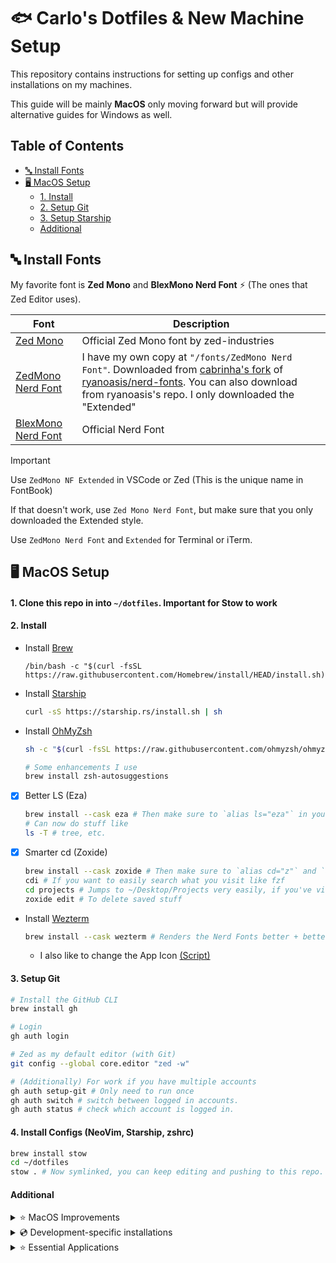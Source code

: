 <h1>🐟 Carlo's Dotfiles & New Machine Setup</h1>

This repository contains instructions for setting up configs and other installations
on my machines.

This guide will be mainly **MacOS** only moving forward but will provide alternative guides for Windows as
well.

<h2>Table of Contents</h2>

- [🔤 Install Fonts](#%F0%9F%94%A4-install-fonts)
- [🖥️ MacOS Setup](#%F0%9F%96%A5%EF%B8%8F-macos-setup)
  - [1. Install](#1-install)
  - [2. Setup Git](#2-setup-git)
  - [3. Setup Starship](#3-setup-starship)
  - [Additional](#additional)

## 🔤 Install Fonts

My favorite font is **Zed Mono** and **BlexMono Nerd Font** ⚡️ (The ones that Zed Editor uses).

| Font                                                             | Description                                                                                                                                                                                                                                                                                                          |
| ---------------------------------------------------------------- | -------------------------------------------------------------------------------------------------------------------------------------------------------------------------------------------------------------------------------------------------------------------------------------------------------------------- |
| [Zed Mono](https://github.com/zed-industries/zed-fonts/releases) | Official Zed Mono font by zed-industries                                                                                                                                                                                                                                                                             |
| [ZedMono Nerd Font](/fonts/ZedMonoNerdFont)                      | I have my own copy at `"/fonts/ZedMono Nerd Font"`. Downloaded from [cabrinha's fork](https://github.com/cabrinha/nerd-fonts/tree/zed-fonts/patched-fonts/ZedMono) of [ryanoasis/nerd-fonts](https://github.com/ryanoasis/nerd-fonts). You can also download from ryanoasis's repo. I only downloaded the "Extended" |
| [BlexMono Nerd Font](https://www.nerdfonts.com/font-downloads)   | Official Nerd Font                                                                                                                                                                                                                                                                                                   |

> [!IMPORTANT]
> Use `ZedMono NF Extended` in VSCode or Zed (This is the unique name in FontBook)
>
> If that doesn't work, use `Zed Mono Nerd Font`, but make sure that you only downloaded the Extended style.
>
> Use `ZedMono Nerd Font` and `Extended` for Terminal or iTerm.

## 🖥️ MacOS Setup

#### 1. Clone this repo in into `~/dotfiles`. Important for Stow to work

#### 2. Install

- Install [Brew](https://brew.sh/)

  ```
  /bin/bash -c "$(curl -fsSL https://raw.githubusercontent.com/Homebrew/install/HEAD/install.sh)"
  ```

- Install [Starship](https://starship.rs/)

  ```sh
  curl -sS https://starship.rs/install.sh | sh
  ```

- Install [OhMyZsh](https://ohmyz.sh/#install)

  ```sh
  sh -c "$(curl -fsSL https://raw.githubusercontent.com/ohmyzsh/ohmyzsh/master/tools/install.sh)"

  # Some enhancements I use
  brew install zsh-autosuggestions
  ```

- [x] Better LS (Eza)

  ```sh
  brew install --cask eza # Then make sure to `alias ls="eza"` in your .zshrc.
  # Can now do stuff like
  ls -T # tree, etc.
  ```

- [x] Smarter cd (Zoxide)

  ```sh
  brew install --cask zoxide # Then make sure to `alias cd="z"` and `alias cdi="zi" in your .zshrc.
  cdi # If you want to easily search what you visit like fzf
  cd projects # Jumps to ~/Desktop/Projects very easily, if you've visited it already
  zoxide edit # To delete saved stuff
  ```

- Install [Wezterm](https://wezfurlong.org/wezterm/)

  ```sh
  brew install --cask wezterm # Renders the Nerd Fonts better + better IDE
  ```

  - I also like to change the App Icon [(Script)](https://github.com/Blankeos/WeztermChangeIconForMac)

#### 3. Setup Git

```sh
# Install the GitHub CLI
brew install gh

# Login
gh auth login

# Zed as my default editor (with Git)
git config --global core.editor "zed -w"

# (Additionally) For work if you have multiple accounts
gh auth setup-git # Only need to run once
gh auth switch # switch between logged in accounts.
gh auth status # check which account is logged in.
```

#### 4. Install Configs (NeoVim, Starship, zshrc)

```sh
brew install stow
cd ~/dotfiles
stow . # Now symlinked, you can keep editing and pushing to this repo.
```

#### Additional

<details>
  <summary>
    ⭐️ MacOS Improvements
  </summary>

- [x] Better Backspace on **Terminal** > **Settings** > **Profile** > **Keyboard** > ✅ Use Option as Meta key. (Less used, just use Wezterm)
- [x] Better Backspace on **iTerm2** > **Settings** > **Profile** > **Keys** > **Left Option Key** > ✅ Esc+ (Less used, just use Wezterm)
- [x] Keyboard accessible Native Dialogs > **Settings** > **Keyboard** > **Keyboard Shortcuts** > ✅ Change the way Tab moves focus. Then press Ctrl + Fn + F7.
  - Now, "Tab" or "Shift+Tab" will switch between action in Native Dialogs.
  - "Space" performs the current focused action.
  - "Enter" is always the primary (blue) action.
  - "Cmd+." is always cancel.
  - "Esc" is always cancel.

- [x] Better Window management Install [Rectangle](https://rectangleapp.com/) - For window management

  ```sh
  brew install --cask rectangle
  ```

- [x] Better Spotlight. Install [Raycast](http://raycast.com)

  ```sh
  brew install --cask raycast
  ```

  - Go to System Settings > Keyboard > Keyboard Shortcuts > Spotlight > Show Spotlight Search (off)

- [x] Better Alt+Tab Window Switching. Install [rmcd](https://lowtechguys.com/rcmd/)

- [x] Go to System Settings > Keyboard > Text > Edit... >
- [x] Uncheck - "Correct spelling automatically"
- [x] Uncheck - "Capitalize words automatically"

- [x] Install [Mac Mouse Fix](https://github.com/noah-nuebling/mac-mouse-fix) - I think it's better than LogiOptions+.

- [x] Finder Tips to help find large files
  - Check Finder > Settings > Hard disks ✅
  - Do this for some folders only (Start with Macintosh HD): Cmd+J (or View > Show View Options) > Calculate all sizes ✅

  ```sh
  brew install --cask mac-mouse-fix
  ```

</details>

<details>
  <summary>💿 Development-specific installations</summary>

- [x] PNPM - Better node package manager for some projects.

  ```sh
  npm install --global pnpm
  ```

- [x] Node - I prefer to install node via fnm (Nvm but built with Rust).

  ```sh
  brew install fnm
  fnm install 20
  fnm use 20
  ```

- [x] [Bun](https://bun.sh/docs/installation) - Best js/ts runtime & package manager (for me).

  ```sh
  curl -fsSL https://bun.sh/install | bash # for macOS, Linux, and WSL
  ```

- [x] XZ - Need to install this before installing a pyenv version.

  ```sh
  brew install xz
  ```

- [x] Python - I prefer to install python via pyenv.

  ```sh
  brew install pyenv
  pyenv install 3.12 # or any version
  pyenv global 3.12
  curl -LsSf https://astral.sh/uv/install.sh | sh # Install uv
  ```

- [x] Go - My compiled language for backend services.

  ```sh
  brew install go
  ```

- [x] Rust - My preferred low-level compiled language.

  ```sh
  curl --proto '=https' --tlsv1.2 https://sh.rustup.rs -sSf | sh
  ```

- [x] [Gleam](https://gleam.run/getting-started/installing/) - My preferred functional programming language on the BEAM VM.

  ```sh
  brew install gleam
  ```

- [x] Defold - My preferred game engine.

  ```sh
  brew install --cask defold
  ```

- [x] Android Platform Tools - For `adb devices` and `adb logcat -s defold` (useful for debugging Defold games). Can actually also be installed with Android Studio.

  ```sh
  brew install android-platform-tools
  ```

- [x] Android Studio - For the android simulator and SDK Tools. Haven't used it for anything else.

  ```sh
  brew install --cask android-studio

  # Install Command-line Tools (Needed by flutter doctor)
  - Go to Settings (Cmd + ,) > Language & Frameworks > Android SDK > SDK Tools > Android SDK Command-line Tools (latest) > OK
  ```

- [x] XCode - For the iOS simulator and SDK Tools.

  ```sh
  xcode-select -install # I think you can run any xcode command and it will prompt you to install in App Store.
  xcrun xctrace list device # Check all simulators

  # Install iOS Platform SDK (Needed by flutter doctor)
  - Go to XCode > Settings > Components > Platform Support (Make sure iOS is installed)
  - Go to XCode > Window > Devices & Simulator (Shift + Command + 2)
  ```

- [x] Java - for `keytool` and android tools with defold.

  ```sh
  brew install openjdk
  # Make sure to follow the instructions to symlink it to path so `java -version` works.
  ```

- [x] Cocoapods - For installing dependencies for iOS in mobile projects.

  ```sh
  brew install cocoapods
  ```

- [x] [Flutter](https://docs.flutter.dev/get-started/install) - For mobile development.

  ```sh
  brew tap leoafarias/fvm
  brew install fvm
  fvm install stable
  fvm global stable
  export PATH=$PATH:"$HOME/fvm/default/bin" # Add to .zshrc
  flutter doctor # Check if it's working.
  ```

- [x] OpenCode - Coding agents. Usecases: Coding, quick chatting.

  ```sh
  brew install opencode
  ```

- [x] Beekeeper Studio - SQL exploration in my GUI. `brew install --cask beekeeper-studio`
- [x] Medis - Redis exploration in my GUI. `brew install --cask medis`
- [x] Yaak - Postman/Bruno alternative (git-based), better, prefer for big projects. `brew install --cask yaak`
- [x] Httpie - Postman alternative, better. (I prefer the web just for quick, so no need to install). `brew install --cask httpie`

</details>

<details>
  <summary>⭐️ Essential Applications</summary>

- [x] Vivaldi - Favorite browser - `brew install --cask vivaldi`
  - Most settings are synced with my account. I'll make a webapp to share this in the future.
    - Panels
      - Right Side
      - Show Panel Toggle - Remove.
    - Tabs
      - New Tab Position - After Active Tab
      - Tab Stacking: Accordion
      - Enable 'Show Tab Cycler'
    - Tab Display
      - Display Trash Can - Remove.
      - Display Synced Tabs Button - Remove.
      - Display Close Boutton On Left Side - Remove.
    - Address Bar
      - Show Full Address
      - Extensions Visibility - Expand Hidden Extensions to Drop-Down Menu
    - Hotkeys
      - New Tab - Remove. Set ^ T.
      - Quick Commands - Set Cmd T.
      - Pin Tab - Remove Bookmark. Set Cmd D.
      - Address Bar - Set ^ D.
      - Copy Selected Text to Note - Remove.
      - Toggle UI - Opt Cmd C.
      - Save Page As - Remove.
      - Tab Bar - Set Cmd S, ^ Cmd S.
      - Print - Remove. Set ^ P.
      - Panel - Set Cmd P.
      - Tab Cycler Back - Remove Cmd Option Left
      - Tab Cycler Forward - Remove Cmd Option Right
      - Previous Tab - Add Cmd Option Left
      - Next Tab - Add Cmd Option Right

  - Make sure to use the `.config/vivald-mod` folder under **Custom UI Modifications**. (VivalArc)

- [x] Handbrake - Video Converter - `brew install --cask handbrake`
- [x] Keycastr - Keypress visualzier - `brew install --cask keycastr`
- [x] Screen Studio - Slick Screen Recorder - `brew install --cask screen-studio`
- [x] Rotato - Cool mockups - `brew install --cask rotato`
- [x] Licecap - GIFs - `brew install --cask licecap`
- [x] FreeFileSync - Essential workflow for file storage. `brew install --cask freefilesync`
- [x] Paraspeech - https://paraspeech.com (I have a license)
- [x] Notion - `brew install --cask notion`
- [x] Shottr - `brew install --caks shottr` (best screenshot app)
- [ ] Clop - https://lowtechguys.com/clop/ (Cool software from lowtechguys, might use)

<!-- - [x] Bruno - API Testing - `brew install --cask bruno` -->

</details>
